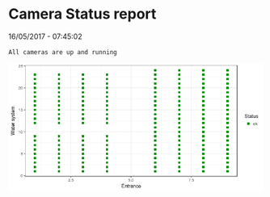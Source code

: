 Camera Status report
================
16/05/2017 - 07:45:02

    All cameras are up and running

![](camreport_files/figure-markdown_github/unnamed-chunk-2-1.png)

